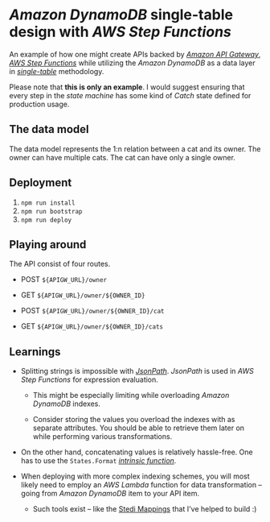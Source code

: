 # _Amazon DynamoDB_ single-table design with _AWS Step Functions_

An example of how one might create APIs backed by [_Amazon API Gateway_](https://aws.amazon.com/api-gateway/), [_AWS Step Functions_](https://aws.amazon.com/step-functions/) while utilizing the _Amazon DynamoDB_ as a data layer in [_single-table_](https://aws.amazon.com/blogs/compute/creating-a-single-table-design-with-amazon-dynamodb/) methodology.

Please note that **this is only an example**. I would suggest ensuring that every step in the _state machine_ has some kind of _Catch_ state defined for production usage.

## The data model

The data model represents the 1:n relation between a cat and its owner. The owner can have multiple cats. The cat can have only a single owner.

## Deployment

1. `npm run install`
1. `npm run bootstrap`
1. `npm run deploy`

## Playing around

The API consist of four routes.

- POST `${APIGW_URL}/owner`

- GET `${APIGW_URL}/owner/${OWNER_ID}`

- POST `${APIGW_URL}/owner/${OWNER_ID}/cat`

- GET `${APIGW_URL}/owner/${OWNER_ID}/cats`

## Learnings

- Splitting strings is impossible with [_JsonPath_](https://github.com/json-path/JsonPath). _JsonPath_ is used in _AWS Step Functions_ for expression evaluation.

  - This might be especially limiting while overloading _Amazon DynamoDB_ indexes.

  - Consider storing the values you overload the indexes with as separate attributes. You should be able to retrieve them later on while performing various transformations.

- On the other hand, concatenating values is relatively hassle-free. One has to use the `States.Format` [_intrinsic function_](https://docs.aws.amazon.com/step-functions/latest/dg/amazon-states-language-intrinsic-functions.html).

- When deploying with more complex indexing schemes, you will most likely need to employ an _AWS Lambda_ function for data transformation – going from _Amazon DynamoDB_ item to your API item.

  - Such tools exist – like the [Stedi Mappings](https://www.stedi.com/docs/mappings) that I've helped to build :)

